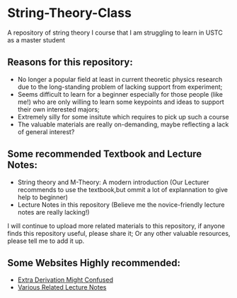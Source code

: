 # String-Theory-Class
A repository of string theory I course that I am struggling to learn in USTC as a master student
## Reasons for this repository:
- No longer a popular field at least in current theoretic physics research due to the long-standing problem of lacking support from experiment;
- Seems difficult to learn for a beginner especially for those people (like me!) who are only willing to learn some keypoints and ideas to support their own interested majors;
- Extremely silly for some insitute which requires to pick up such a course
- The valuable materials are really on-demanding, maybe reflecting a lack of general interest?
## Some recommended Textbook and Lecture Notes:
- String theory and M-Theory: A modern introduction (Our Lecturer recommends to use the textbook,but ommit a lot of explannation to give help to beginner)
- Lecture Notes in this repository (Believe me the novice-friendly lecture notes are really lacking!)

I will continue to upload more related materials to this repository, if anyone finds this repository useful, please share it; Or any other valuable resources, please tell me to add it up.
## Some Websites Highly recommended:
- [Extra Derivation Might Confused](https://www.nikhef.nl/~t58/Site/Lectures.html)
- [Various Related Lecture Notes](https://mcgreevy.physics.ucsd.edu/)
